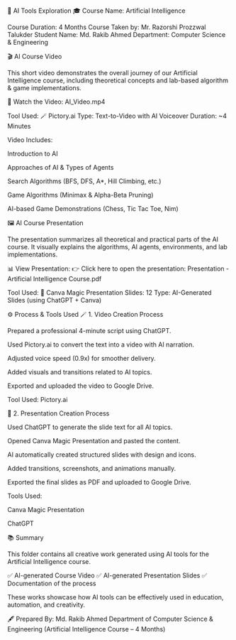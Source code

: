 🧠 AI Tools Exploration
🎓 Course Name: Artificial Intelligence

Course Duration: 4 Months
Course Taken by: Mr. Razorshi Prozzwal Talukder
Student Name: Md. Rakib Ahmed
Department: Computer Science & Engineering

🎬 AI Course Video

This short video demonstrates the overall journey of our Artificial Intelligence course,
including theoretical concepts and lab-based algorithm & game implementations.

🎥 Watch the Video:
AI_Video.mp4

Tool Used: 🪄 Pictory.ai
Type: Text-to-Video with AI Voiceover
Duration: ~4 Minutes

Video Includes:

Introduction to AI

Approaches of AI & Types of Agents

Search Algorithms (BFS, DFS, A*, Hill Climbing, etc.)

Game Algorithms (Minimax & Alpha-Beta Pruning)

AI-based Game Demonstrations (Chess, Tic Tac Toe, Nim)

🖼️ AI Course Presentation

The presentation summarizes all theoretical and practical parts of the AI course.
It visually explains the algorithms, AI agents, environments, and lab implementations.

📊 View Presentation:
👉 Click here to open the presentation: Presentation - Artificial Intelligence Course.pdf

Tool Used: 🧩 Canva Magic Presentation
Slides: 12
Type: AI-Generated Slides (using ChatGPT + Canva)

⚙️ Process & Tools Used
🪄 1. Video Creation Process

Prepared a professional 4-minute script using ChatGPT.

Used Pictory.ai to convert the text into a video with AI narration.

Adjusted voice speed (0.9x) for smoother delivery.

Added visuals and transitions related to AI topics.

Exported and uploaded the video to Google Drive.

Tool Used: Pictory.ai

🧩 2. Presentation Creation Process

Used ChatGPT to generate the slide text for all AI topics.

Opened Canva Magic Presentation and pasted the content.

AI automatically created structured slides with design and icons.

Added transitions, screenshots, and animations manually.

Exported the final slides as PDF and uploaded to Google Drive.

Tools Used:

Canva Magic Presentation

ChatGPT

📚 Summary

This folder contains all creative work generated using AI tools for the Artificial Intelligence course.

✅ AI-generated Course Video
✅ AI-generated Presentation Slides
✅ Documentation of the process

These works showcase how AI tools can be effectively used in education, automation, and creativity.

🖋️ Prepared By:
Md. Rakib Ahmed
Department of Computer Science & Engineering
(Artificial Intelligence Course – 4 Months)
